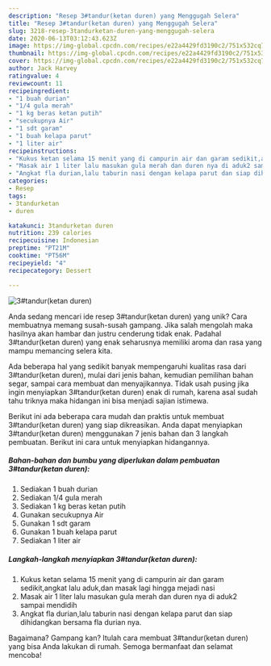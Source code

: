 ```yaml
---
description: "Resep 3#tandur(ketan duren) yang Menggugah Selera"
title: "Resep 3#tandur(ketan duren) yang Menggugah Selera"
slug: 3218-resep-3tandurketan-duren-yang-menggugah-selera
date: 2020-06-13T03:12:43.623Z
image: https://img-global.cpcdn.com/recipes/e22a4429fd3190c2/751x532cq70/3tandurketan-duren-foto-resep-utama.jpg
thumbnail: https://img-global.cpcdn.com/recipes/e22a4429fd3190c2/751x532cq70/3tandurketan-duren-foto-resep-utama.jpg
cover: https://img-global.cpcdn.com/recipes/e22a4429fd3190c2/751x532cq70/3tandurketan-duren-foto-resep-utama.jpg
author: Jack Harvey
ratingvalue: 4
reviewcount: 11
recipeingredient:
- "1 buah durian"
- "1/4 gula merah"
- "1 kg beras ketan putih"
- "secukupnya Air"
- "1 sdt garam"
- "1 buah kelapa parut"
- "1 liter air"
recipeinstructions:
- "Kukus ketan selama 15 menit yang di campurin air dan garam sedikit,angkat lalu aduk,dan masak lagi hingga mejadi nasi"
- "Masak air 1 liter lalu masukan gula merah dan duren nya di aduk2 sampai mendidih"
- "Angkat fla durian,lalu taburin nasi dengan kelapa parut dan siap dihidangkan bersama fla durian nya."
categories:
- Resep
tags:
- 3tandurketan
- duren

katakunci: 3tandurketan duren 
nutrition: 239 calories
recipecuisine: Indonesian
preptime: "PT21M"
cooktime: "PT56M"
recipeyield: "4"
recipecategory: Dessert

---
```



![3#tandur(ketan duren)](https://img-global.cpcdn.com/recipes/e22a4429fd3190c2/751x532cq70/3tandurketan-duren-foto-resep-utama.jpg)

Anda sedang mencari ide resep 3#tandur(ketan duren) yang unik? Cara membuatnya memang susah-susah gampang. Jika salah mengolah maka hasilnya akan hambar dan justru cenderung tidak enak. Padahal 3#tandur(ketan duren) yang enak seharusnya memiliki aroma dan rasa yang mampu memancing selera kita.

Ada beberapa hal yang sedikit banyak mempengaruhi kualitas rasa dari 3#tandur(ketan duren), mulai dari jenis bahan, kemudian pemilihan bahan segar, sampai cara membuat dan menyajikannya. Tidak usah pusing jika ingin menyiapkan 3#tandur(ketan duren) enak di rumah, karena asal sudah tahu triknya maka hidangan ini bisa menjadi sajian istimewa.




Berikut ini ada beberapa cara mudah dan praktis untuk membuat 3#tandur(ketan duren) yang siap dikreasikan. Anda dapat menyiapkan 3#tandur(ketan duren) menggunakan 7 jenis bahan dan 3 langkah pembuatan. Berikut ini cara untuk menyiapkan hidangannya.

<!--inarticleads1-->

##### Bahan-bahan dan bumbu yang diperlukan dalam pembuatan 3#tandur(ketan duren):

1. Sediakan 1 buah durian
1. Sediakan 1/4 gula merah
1. Sediakan 1 kg beras ketan putih
1. Gunakan secukupnya Air
1. Gunakan 1 sdt garam
1. Gunakan 1 buah kelapa parut
1. Sediakan 1 liter air




<!--inarticleads2-->

##### Langkah-langkah menyiapkan 3#tandur(ketan duren):

1. Kukus ketan selama 15 menit yang di campurin air dan garam sedikit,angkat lalu aduk,dan masak lagi hingga mejadi nasi
1. Masak air 1 liter lalu masukan gula merah dan duren nya di aduk2 sampai mendidih
1. Angkat fla durian,lalu taburin nasi dengan kelapa parut dan siap dihidangkan bersama fla durian nya.




Bagaimana? Gampang kan? Itulah cara membuat 3#tandur(ketan duren) yang bisa Anda lakukan di rumah. Semoga bermanfaat dan selamat mencoba!
